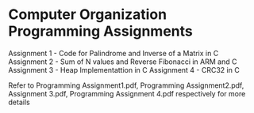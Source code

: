 # Computer Organization Programming Assignments

Assignment 1 - Code for Palindrome and Inverse of a Matrix in C
Assignment 2 - Sum of N values and Reverse Fibonacci in ARM and C
Assignment 3 - Heap Implementattion in C
Assignment 4 - CRC32 in C

Refer to Programming Assignment1.pdf, Programming Assignment2.pdf, Assignment 3.pdf, Programming Assignment 4.pdf respectively for more details 

